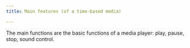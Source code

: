 ```yaml
---
title: Main features (of a time-based media)

---
```


The main functions are the basic functions of a media player: play, pause, stop, sound control.